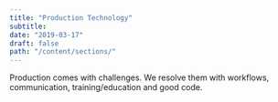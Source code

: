 ```yaml
---
title: "Production Technology"
subtitle:
date: "2019-03-17"
draft: false
path: "/content/sections/"
---
```

Production comes with challenges. We resolve them with workflows, communication, training/education and good code.
